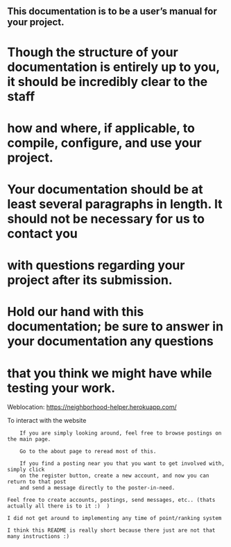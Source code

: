 ## This documentation is to be a user’s manual for your project.
# Though the structure of your documentation is entirely up to you, it should be incredibly clear to the staff
# how and where, if applicable, to compile, configure, and use your project.
# Your documentation should be at least several paragraphs in length. It should not be necessary for us to contact you
# with questions regarding your project after its submission.
# Hold our hand with this documentation; be sure to answer in your documentation any questions
# that you think we might have while testing your work.

Weblocation: https://neighborhood-helper.herokuapp.com/

To interact with the website

        If you are simply looking around, feel free to browse postings on the main page.

        Go to the about page to reread most of this.

        If you find a posting near you that you want to get involved with, simply click
        on the register button, create a new account, and now you can return to that post
        and send a message directly to the poster-in-need.

    Feel free to create accounts, postings, send messages, etc.. (thats actually all there is to it :)  )

    I did not get around to implementing any time of point/ranking system

    I think this README is really short because there just are not that many instructions :)

